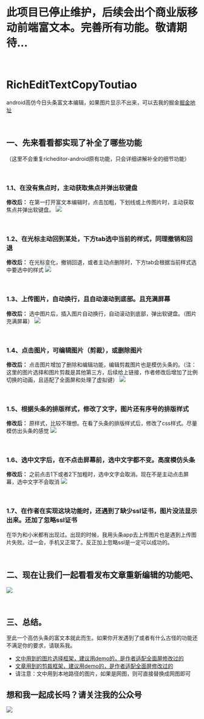 # 此项目已停止维护，后续会出个商业版移动前端富文本。完善所有功能。敬请期待...
<br>

# RichEditTextCopyToutiao
android高仿今日头条富文本编辑，如果图片显示不出来，可以去我的掘金[掘金地址](https://juejin.im/post/6874875969292173320/)

<br>

## 一、先来看看都实现了补全了哪些功能
（这里不会重复richeditor-android原有功能，只会详细讲解补全的细节功能）

<br>

### 1.1、在没有焦点时，主动获取焦点并弹出软键盘

**修改后：** 在第一打开富文本编辑时，点击加粗，下划线或上传图片时，主动获取焦点并弹出软键盘。
![](https://github.com/lihangleo2/RichEditTextCopyToutiao/blob/master/gif/richEditText1.gif)

<br>

### 1.2、在光标主动回到某处，下方tab选中当前的样式，同理撤销和回退

**修改后：** 在光标变化，撤销回退，或者主动点删除时，下方tab会根据当前样式选中要选中的样式
![](https://github.com/lihangleo2/RichEditTextCopyToutiao/blob/master/gif/richEditText2.gif)

<br>

### 1.3、上传图片，自动换行，且自动滚动到底部。且充满屏幕

**修改后：** 选中图片后，插入图片自动换行，自动滚动到底部，弹出软键盘。（图片充满屏幕）
![](https://github.com/lihangleo2/RichEditTextCopyToutiao/blob/master/gif/richEditText3.gif)

<br>

### 1.4、点击图片，可编辑图片（剪裁），或删除图片

**修改后：** 点击图片增加了删除和编辑功能，编辑剪裁图片也是模仿头条的。（注：这里的图片选择和图片剪裁是其他第三方，后续给上链接，作者修改后增加了比例切换的动画，且适配了全面屏和处理了虚拟键）
![](https://github.com/lihangleo2/RichEditTextCopyToutiao/blob/master/gif/richEditText4.gif)

<br>


### 1.5、根据头条的排版样式，修改了文字，图片还有序号的排版样式

**修改后：** 原样式，比较不理想。在看了头条的排版样式后，修改了css样式。尽量模仿出头条的感觉
![](https://github.com/lihangleo2/RichEditTextCopyToutiao/blob/master/gif/richEditText5.gif)

<br>

### 1.6、选中文字后，在不点击屏幕前，选中文字都不变。高度模仿头条

**修改后：** 之前点击1下或者2下加粗时，选中文字会取消。现在不是主动点击屏幕，选中文字不会取消
![](https://github.com/lihangleo2/RichEditTextCopyToutiao/blob/master/gif/richEditText6.gif)

<br>

### 1.7、在作者在实现这块功能时，还遇到了缺少ssl证书，图片没法显示出来。还加了忽略ssl证书
在华为和小米都有出现过。出现的时候，我用头条app去上传图片也是遇到上传图片失败。过一会，手机又正常了。反正加上忽略ssl是一定可以成功的。

<br>

## 二、现在让我们一起看看发布文章重新编辑的功能吧、
![](https://github.com/lihangleo2/RichEditTextCopyToutiao/blob/master/gif/richEditText7.gif)

<br>

## 三、总结。
至此一个高仿头条的富文本就此而生。如果你开发遇到了或者有什么古怪的功能还不满足你的要求，请联系我。
<br>
* [文中用到的图片选择框架，建议用demo的，是作者适配全面屏修改过的](https://github.com/jeasonlzy/ImagePicker)
* [文章用到的剪裁框架，建议用demo的，是作者适配全面屏修改过的](https://github.com/Yalantis/uCrop)
* 请注意：文中用到本地路径的图片，如果是网图，则可直接替换成网图即可

## 想和我一起成长吗？请关注我的公众号
<img src="https://github.com/lihangleo2/RichEditTextCopyToutiao/blob/master/gif/wx.png"/>

